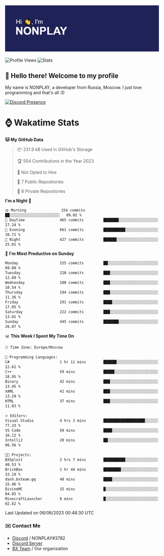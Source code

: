 ![Discord Presence](./header.png)
<br></br>
![Profile Views](https://komarev.com/ghpvc/?username=NONPLAYT&color=blue&style=for-the-badge)
![Stats](https://img.shields.io/badge/0%25-OPTIMIZED-orange?style=for-the-badge)


## :wave: Hello there! Welcome to my profile

My name is NONPLAY, a developer from Russia, Moscow. I just love programming and that's all :D

[![Discord Presence](https://lanyard.cnrad.dev/api/597087584090587177)](https://discord.com/users/597087584090587177) 

# ⌚ Wakatime Stats

<!--START_SECTION:waka-->
**🐱 My GitHub Data** 

> 📦 231.9 kB Used in GitHub's Storage 
 > 
> 🏆 554 Contributions in the Year 2023
 > 
> 🚫 Not Opted to Hire
 > 
> 📜 7 Public Repositories 
 > 
> 🔑 8 Private Repositories 
 > 
**I'm a Night 🦉** 

```text
🌞 Morning                154 commits         ██░░░░░░░░░░░░░░░░░░░░░░░   09.02 % 
🌆 Daytime                465 commits         ███████░░░░░░░░░░░░░░░░░░   27.24 % 
🌃 Evening                661 commits         ██████████░░░░░░░░░░░░░░░   38.72 % 
🌙 Night                  427 commits         ██████░░░░░░░░░░░░░░░░░░░   25.01 % 
```
📅 **I'm Most Productive on Sunday** 

```text
Monday                   155 commits         ██░░░░░░░░░░░░░░░░░░░░░░░   09.08 % 
Tuesday                  220 commits         ███░░░░░░░░░░░░░░░░░░░░░░   12.89 % 
Wednesday                180 commits         ███░░░░░░░░░░░░░░░░░░░░░░   10.54 % 
Thursday                 194 commits         ███░░░░░░░░░░░░░░░░░░░░░░   11.36 % 
Friday                   291 commits         ████░░░░░░░░░░░░░░░░░░░░░   17.05 % 
Saturday                 222 commits         ███░░░░░░░░░░░░░░░░░░░░░░   13.01 % 
Sunday                   445 commits         ███████░░░░░░░░░░░░░░░░░░   26.07 % 
```


📊 **This Week I Spent My Time On** 

```text
🕑︎ Time Zone: Europe/Moscow

💬 Programming Languages: 
C#                       1 hr 11 mins        ██████░░░░░░░░░░░░░░░░░░░   22.61 % 
C++                      59 mins             █████░░░░░░░░░░░░░░░░░░░░   18.95 % 
Binary                   42 mins             ███░░░░░░░░░░░░░░░░░░░░░░   13.45 % 
XAML                     41 mins             ███░░░░░░░░░░░░░░░░░░░░░░   13.29 % 
HTML                     37 mins             ███░░░░░░░░░░░░░░░░░░░░░░   11.83 % 

🔥 Editors: 
Visual Studio            4 hrs 3 mins        ███████████████████░░░░░░   77.33 % 
VS Code                  50 mins             ████░░░░░░░░░░░░░░░░░░░░░   16.12 % 
IntelliJ                 20 mins             ██░░░░░░░░░░░░░░░░░░░░░░░   06.56 % 

🐱‍💻 Projects: 
BXSploit                 2 hrs 7 mins        ██████████░░░░░░░░░░░░░░░   40.53 % 
BrickBox                 1 hr 44 mins        ████████░░░░░░░░░░░░░░░░░   33.19 % 
dash.bxteam.gq           48 mins             ████░░░░░░░░░░░░░░░░░░░░░   15.46 % 
DivineMC                 15 mins             █░░░░░░░░░░░░░░░░░░░░░░░░   04.85 % 
MinecraftLauncher        8 mins              █░░░░░░░░░░░░░░░░░░░░░░░░   02.82 % 
```


 Last Updated on 06/06/2023 00:48:30 UTC
<!--END_SECTION:waka-->

### ✉️ Contact Me

- [Discord](https://discord.com/users/597087584090587177) / NONPLAY#3782
- [Discord Server](https://discord.gg/p7cxhw7E2M)
- [BX Team](https://github.com/BX-Team) / Our organization
